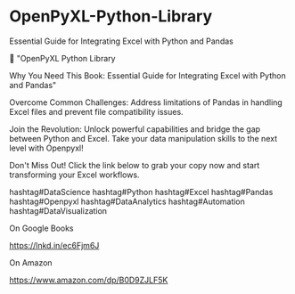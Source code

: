# OpenPyXL-Python-Library
Essential Guide for Integrating Excel with Python and Pandas

📘 "OpenPyXL Python Library

Why You Need This Book: 
Essential Guide for Integrating Excel with Python and Pandas"

Overcome Common Challenges: Address limitations of Pandas in handling Excel files and prevent file compatibility issues.

Join the Revolution: 
Unlock powerful capabilities and bridge the gap between Python and Excel. Take your data manipulation skills to the next level with Openpyxl!

Don't Miss Out! Click the link below to grab your copy now and start transforming your Excel workflows.

hashtag#DataScience hashtag#Python hashtag#Excel hashtag#Pandas hashtag#Openpyxl hashtag#DataAnalytics hashtag#Automation hashtag#DataVisualization


On Google Books

[https://lnkd.in/ec6Fjm6J
](https://books.google.ca/books?id=YdoVEQAAQBAJ&newbks=0&printsec=frontcover&pg=PP1&dq=OpenPyXL+Python+Library&hl=en&source=newbks_fb&redir_esc=y#v=onepage&q=OpenPyXL%20Python%20Library&f=false)

On Amazon

https://www.amazon.com/dp/B0D9ZJLF5K


